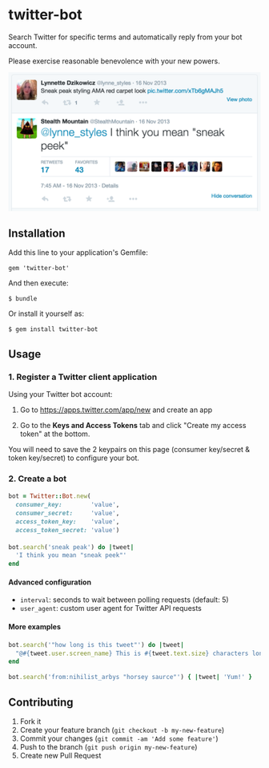 # twitter-bot

Search Twitter for specific terms and automatically reply from your bot
account.

Please exercise reasonable benevolence with your new powers.

![Stealth Mountain](https://raw.githubusercontent.com/rivers/twitter-bot/master/misc/sneak_peek.png "Stealth Mountain")

## Installation

Add this line to your application's Gemfile:

    gem 'twitter-bot'

And then execute:

    $ bundle

Or install it yourself as:

    $ gem install twitter-bot

## Usage

### 1. Register a Twitter client application

Using your Twitter bot account:

1. Go to https://apps.twitter.com/app/new and create an app

2. Go to the **Keys and Access Tokens** tab and click "Create my access token"
   at the bottom.

You will need to save the 2 keypairs on this page (consumer key/secret & token
key/secret) to configure your bot.

### 2. Create a bot

```ruby
bot = Twitter::Bot.new(
  consumer_key:        'value',
  consumer_secret:     'value',
  access_token_key:    'value',
  access_token_secret: 'value')

bot.search('sneak peak') do |tweet|
  'I think you mean "sneak peek"'
end
```

#### Advanced configuration

* `interval`: seconds to wait between polling requests (default: 5)
* `user_agent`: custom user agent for Twitter API requests

#### More examples

```ruby
bot.search('"how long is this tweet"') do |tweet|
  "@#{tweet.user.screen_name} This is #{tweet.text.size} characters long"
end
```

```ruby
bot.search('from:nihilist_arbys "horsey saurce"') { |tweet| 'Yum!' }
```

## Contributing

1. Fork it
2. Create your feature branch (`git checkout -b my-new-feature`)
3. Commit your changes (`git commit -am 'Add some feature'`)
4. Push to the branch (`git push origin my-new-feature`)
5. Create new Pull Request
